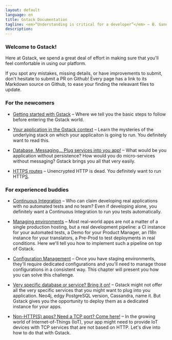 ```yaml
---
layout: default
language: en
title: Gstack Documentation
tagline: <em>“Understanding is critical for a developer”</em> – B. Gandon
description:
---
```

### Welcome to Gstack!

Here at Gstack, we spend a great deal of effort in making sure that you'll
feel comfortable in using our platform.

If you spot any mistakes, missing details, or have improvements to submit,
don't hesitate to submit a PR on Github! Every page has a link to its Markdown
source on Github, to ease your finding the releavant files to update.


### For the newcomers

 - [Getting started with Gstack](./getting-started) – Where we tell you the
   basic steps to follow before entering the Gstack world.

 - [Your application in the Gstack context](./app-and-context) – Learn the
   mysteries of the underlying stack on which your applicaiton is going to
   run. You definitely want to read this.

 - [Database, Messaging… Plug services into you app!](./plugging-services) –
   What would be you application without persistence? How would you do
   micro-services without messaging? Gstack brings you all that very easily.

 - [HTTPS routes](./https-routes) – Unencrypted HTTP is dead. You definitely want
   to run HTTP<u>S</u>.


### For experienced buddies

 - [Continuous Integration](./continuous-integration) – Who can claim
   developing real applications with no automated tests and no team? Even if
   developing alone, you definitely want a Continuous Integration to run you
   tests automatically.

 - [Managing environments](./environments) – Most real-world apps are not a
   matter of a single production hosting, but a real development pipeline: a
   CI instance for your automated tests, a Demo for your Product Manager, an
   I18n instance for your translators, a Pre-Prod to test deployments in real
   conditions. Here we'll tell you how to implement such a pipeline on top of
   Gstack.

 - [Configuration Management](./config-management) – Once you have staging
   environments, they'll require dedicated configurations and you'll need to
   manage those configurations in a consistent way. This chapter will present
   you how you can solve this challenge.

 - [Very specific database or service? Bring it on!](./user-provided-services)
   – Gstack might not offer all the very specific services that you might want
   to plug into you application. Neo4j, edgy PostgreSQL version, Cassandra,
   name it. But Gstack gives you the opportunity to deploy them as a dedicated
   instance for your apps.

 - [Non-HTTP(S) apps? Need a TCP port? Come here!](./tcp-routes) – In the
   growing world of Internet-of-Things (IoT), your app might need to provide
   IoT devices with TCP services that are not based on HTTP. Let's dive into
   how to do that with Gstack.

